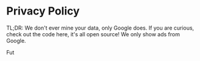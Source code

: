 # Privacy Policy


TL;DR: We don't ever mine your data, only Google does. If you are curious, check out the code here, it's all open source! We only show ads from Google.

Fut
